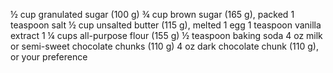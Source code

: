 ½ cup granulated sugar (100 g)
¾ cup brown sugar (165 g), packed
1 teaspoon salt
½ cup unsalted butter (115 g), melted
1 egg
1 teaspoon vanilla extract
1 ¼ cups all-purpose flour (155 g)
½ teaspoon baking soda
4 oz milk or semi-sweet chocolate chunks (110 g)
4 oz dark chocolate chunk (110 g), or your preference
